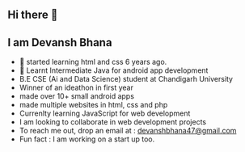 ## Hi there 👋
## I am Devansh Bhana
- 🔭 started learning html and css 6 years ago.
- 🌱 Learnt Intermediate Java for android app development
- B.E CSE (Ai and Data Science) student at Chandigarh University
- Winner of an ideathon in first year
- made over 10+ small android apps
- made multiple websites in html, css and php
- Currenlty learning JavaScript for web development
- I am looking to collaborate in web development projects
- To reach me out, drop an email at : devanshbhana47@gmail.com
- Fun fact : I am working on a start up too.
<!--
**devansh-bhana-123/devansh-bhana-123** is a ✨ _special_ ✨ repository because its `README.md` (this file) appears on your GitHub profile.

Here are some ideas to get you started:

- 🔭 I’m currently working on ...
- 🌱 I’m currently learning ...
- 👯 I’m looking to collaborate on ...
- 🤔 I’m looking for help with ...
- 💬 Ask me about ...
- 📫 How to reach me: ...
- 😄 Pronouns: ...
- ⚡ Fun fact: ...
-->

